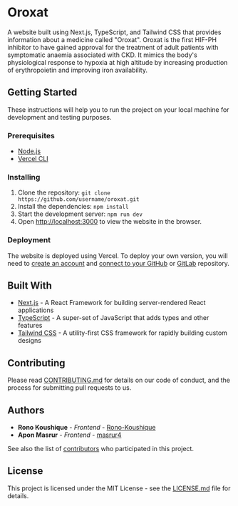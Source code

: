# Oroxat

A website built using Next.js, TypeScript, and Tailwind CSS that provides information about a medicine called "Oroxat". Oroxat is the first HIF-PH inhibitor to have gained approval for the treatment of adult patients with symptomatic anaemia associated with CKD. It mimics the body's physiological response to hypoxia at high altitude by increasing production of erythropoietin and improving iron availability.

## Getting Started

These instructions will help you to run the project on your local machine for development and testing purposes.

### Prerequisites

- [Node.js](https://nodejs.org)
- [Vercel CLI](https://vercel.com/download)

### Installing

1. Clone the repository: `git clone https://github.com/username/oroxat.git`
2. Install the dependencies: `npm install`
3. Start the development server: `npm run dev`
4. Open [http://localhost:3000](http://localhost:3000) to view the website in the browser.

### Deployment

The website is deployed using Vercel. To deploy your own version, you will need to [create an account](https://vercel.com/) and [connect to your GitHub](https://vercel.com/docs/v2/git-integrations/vercel-for-github) or [GitLab](https://vercel.com/docs/v2/git-integrations/vercel-for-gitlab) repository.

## Built With

* [Next.js](https://nextjs.org/) - A React Framework for building server-rendered React applications
* [TypeScript](https://www.typescriptlang.org/) - A super-set of JavaScript that adds types and other features
* [Tailwind CSS](https://tailwindcss.com/) - A utility-first CSS framework for rapidly building custom designs

## Contributing

Please read [CONTRIBUTING.md](https://github.com/username/oroxat/blob/master/CONTRIBUTING.md) for details on our code of conduct, and the process for submitting pull requests to us.

## Authors

* **Rono Koushique** - *Frontend* - [Rono-Koushique](https://github.com/Rono-Koushique)
* **Apon Masrur** - *Frontend* - [masrur4](https://github.com/masrur4)

See also the list of [contributors](https://github.com/username/oroxat/contributors) who participated in this project.

## License

This project is licensed under the MIT License - see the [LICENSE.md](https://github.com/username/oroxat/blob/master/LICENSE) file for details.
